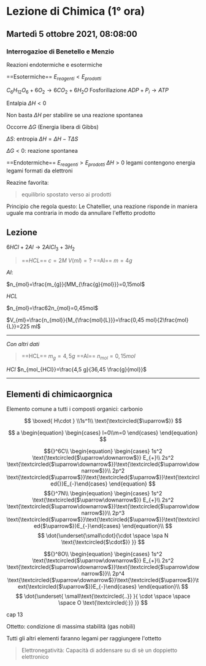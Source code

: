 #  Lezione di Chimica (1° ora)
## Martedì 5 ottobre 2021, 08:08:00

### Interrogazioe di Benetello e Menzio
Reazioni endotermiche e esotermiche

==Esotermiche== $E_{reagenti} < E_{prodotti}$

$C_6H_{12}O_{6}+6O_2\to6CO_2+6H_2O$
Fosforillazione $ADP+P_i\to ATP$

Entalpia  $\Delta H < 0$


Non basta $\Delta H$ per stabilire se una reazione spontanea

Occorre $\Delta G$ (Energia libera di Gibbs)

$\Delta S$: entropia
$\Delta H = \Delta H - T \Delta S$

$\Delta G < 0$: reazione spontanea

==Endotermiche== $E_{reagenti} > E_{prodotti}$
$\Delta H > 0$
legami contengono energia
legami formati da elettroni


Reazine favorita:
> equilibrio spostato verso ai prodotti


Principio che regola questo: Le Chatellier,
una reazione risponde in maniera uguale ma contraria in modo da annullare l'effetto prodotto
## Lezione

$6HCl+2Al \to 2AlCl_3+3H_2$

> ==$HCL$==
> $c=2M$
> $V(ml)=?$
> ==Al==
> $m=4g$


$Al$:


$n_{mol}=\frac{m_{g}}{MM_{\frac{g}{mol}}}=0,15mol$

$HCL$

$n_{mol}=\frac62n_{mol}=0,45mol$


$V_{ml}=\frac{n_{mol}}{M_{\frac{mol}{L}}}=\frac{0,45 mol}{2\frac{mol}{L}}=225 ml$



---
_Con altri dati_

> ==HCL==
> $m_g=4,5g$
> ==Al==
> $n_{mol}=0,15mol$

$HCl$
$n_{mol_{HCl}}=\frac{4,5 g}{36,45 \frac{g}{mol}}$

---
## Elementi di chimicaorgnica

Elemento comune a tutti i composti organici: carbonio

$$
\boxed{
H\cdot
}
\\1s^1\\
\text{\textcircled{$\uparrow$}}
$$

$$
a \begin{equation} \begin{cases} l=0\\m=0 \end{cases} \end{equation}
$$





$${}^6C\\
\begin{equation} \begin{cases} 
1s^2 \text{\textcircled{$\uparrow\downarrow$}} E_{+}\\
2s^2 \text{\textcircled{$\uparrow\downarrow$}}\text{\textcircled{$\uparrow\downarrow$}}\\
2p^2 \text{\textcircled{$\uparrow$}}\text{\textcircled{$\uparrow$}}\text{\textcircled{}}E_{-}\end{cases} \end{equation}
$$
$${}^7N\\
\begin{equation} \begin{cases} 
1s^2 \text{\textcircled{$\uparrow\downarrow$}} E_{+}\\
2s^2 \text{\textcircled{$\uparrow\downarrow$}}\text{\textcircled{$\uparrow\downarrow$}}\\
2p^3 \text{\textcircled{$\uparrow$}}\text{\textcircled{$\uparrow$}}\text{\textcircled{$\uparrow$}}E_{-}\end{cases} \end{equation}\\
$$
$$
\dot{\underset{\small\cdot}{\cdot \space \spa N \text{\textcircled{$\cdot$}} }}
$$

$${}^8O\\
\begin{equation} \begin{cases} 
1s^2 \text{\textcircled{$\uparrow\downarrow$}} E_{+}\\
2s^2 \text{\textcircled{$\uparrow\downarrow$}}\text{\textcircled{$\uparrow\downarrow$}}\\
2p^4 \text{\textcircled{$\uparrow\downarrow$}}\text{\textcircled{$\uparrow$}}\text{\textcircled{$\uparrow$}}E_{-}\end{cases} \end{equation}\\
$$
$$
\dot{\underset{ \small\text{\textcircled{..}} }{ \cdot \space \space \space O \text{\textcircled{:}} }}
$$

cap 13

Ottetto: condizione di massima stabilità (gas nobili)

Tutti gli altri elementi faranno legami per raggiungere l'ottetto

> Elettronegatività: 
> Capacità di addensare su di sè un doppietto elettronico
<!--stackedit_data:
eyJoaXN0b3J5IjpbMTMwMTg2MTEyNCwtODc5NzIzNjUzLC0xNz
Q0NjA0ODUyLC0zNDEzMTk1NjgsLTQ1NjM1NDU3MiwtNDk4NTI0
MTAzLC0xOTM3NjQ1OTA1XX0=
-->
